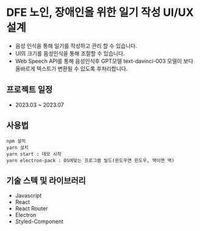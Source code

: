 # DFE 노인, 장애인을 위한 일기 작성 UI/UX 설계

- 음성 인식을 통해 일기를 작성하고 관리 할 수 있습니다.
- UI의 크기를 음성인식을 통해 조절할 수 있습니다.
- Web Speech API를 통해 음성인식후 GPT모델 text-davinci-003 모델이 보다 올바르게 텍스트가 변환될 수 있도록 후처리합니다.

## 프로젝트 일정

- 2023.03 ~ 2023.07

## 사용법

```
npm 설치
yarn 설치
yarn start : 데모 시작
yarn electron-pack : OS에맞는 프로그램 빌드(윈도우면 윈도우, 맥이면 맥)
```

## 기술 스텍 및 라이브러리

- Javascript
- React
- React Router
- Electron
- Styled-Component

